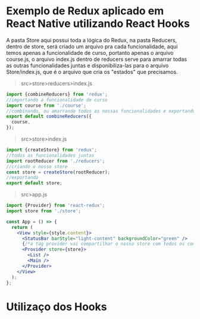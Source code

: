 # Exemplo de Redux aplicado em React Native utilizando React Hooks

A pasta Store aqui possui toda a lógica do Redux, na pasta Reducers, dentro de store, será criado um arquivo pra cada funcionalidade, aqui temos apenas a funcionalidade de curso, portanto apenas o arquivo course.js, o arquivo index.js dentro de reducers serve para amarrar todas as outras funcionalidades juntas e disponibiliza-las para o arquivo Store/index.js, que é o arquivo que cria os "estados" que precisamos.

>src>store>reducers>index.js
```javascript
import {combineReducers} from 'redux';
//importando a funcionalidade de curso
import course from './course';
//combinando, ou amarrando todos as nossas funcionalidades e exportando
export default combineReducers({
  course,
});

```
>src>store>index.js
```javascript
import {createStore} from 'redux';
//todos as funcionalidades juntas
import rootReducer from './reducers';
//criando o nosso store
const store = createStore(rootReducer);
//exportando
export default store;
```
>src>app.js
```jsx
import {Provider} from 'react-redux';
import store from './store';

const App = () => {
  return (
    <View style={style.content}>
      <StatusBar barStyle="light-content" backgroundColor="green" />
      {/*a tag provider vai compartilhar o nosso store com todos os componentes dentro dela */}
      <Provider store={store}>
        <List />
        <Main />
      </Provider>
    </View>
  );
};
```
# Utilizaço dos Hooks
